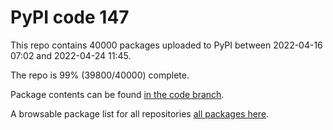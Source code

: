 # PyPI code 147

This repo contains 40000 packages uploaded to PyPI between 
2022-04-16 07:02 and 2022-04-24 11:45.

The repo is 99% (39800/40000) complete.

Package contents can be found [in the code branch](https://github.com/pypi-data/pypi-mirror-147/tree/code/packages).

A browsable package list for all repositories [all packages here](https://pypi-data.github.io/website/repositories/pypi-mirror-147).


